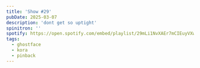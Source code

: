 ```yaml
---
title: 'Show #29'
pubDate: 2025-03-07
description: 'dont get so uptight'
spinitron: ''
spotify: https://open.spotify.com/embed/playlist/29mLi1NvXAEr7mCIEuyVXw
tags:
  - ghostface
  - kora
  - pinback
---
```

